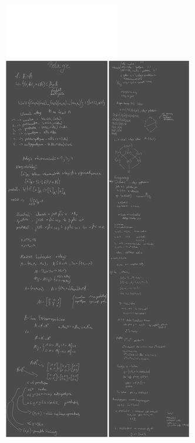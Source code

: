 ![Wykład_2_Relacje](/Notatki/Semestr%202/Matematyka%20dyskretna/Wyk%C5%82ady/Wyk%C5%82ad%202/Wyk%C5%82ad_2_Relacje.pdf)
![Drawing 2023-03-09 09.16.22.excalidraw](/Notatki/Semestr%202/Matematyka%20dyskretna/Wyk%C5%82ady/Wyk%C5%82ad%202/Drawing%202023-03-09%2009.16.22.excalidraw.svg)
![Drawing 2023-03-23 09.18.45.excalidraw](/Notatki/Semestr%202/Matematyka%20dyskretna/Wyk%C5%82ady/Wyk%C5%82ad%202/Drawing%202023-03-23%2009.18.45.excalidraw.svg)